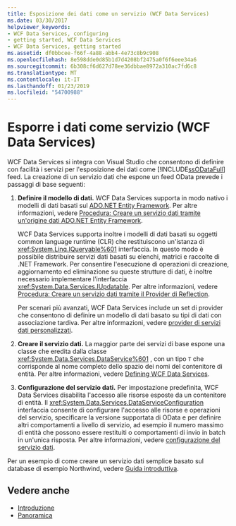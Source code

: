```yaml
---
title: Esposizione dei dati come un servizio (WCF Data Services)
ms.date: 03/30/2017
helpviewer_keywords:
- WCF Data Services, configuring
- getting started, WCF Data Services
- WCF Data Services, getting started
ms.assetid: df0bbcee-f66f-4a88-abb4-4e73c8b9c908
ms.openlocfilehash: 8e598dde0d85b1d7d4208bf2475a0f6f6eee34a6
ms.sourcegitcommit: 6b308cf6d627d78ee36dbbae8972a310ac7fd6c8
ms.translationtype: MT
ms.contentlocale: it-IT
ms.lasthandoff: 01/23/2019
ms.locfileid: "54700988"
---
```

# <a name="expose-your-data-as-a-service-wcf-data-services"></a>Esporre i dati come servizio (WCF Data Services)

WCF Data Services si integra con Visual Studio che consentono di definire con facilità i servizi per l'esposizione dei dati come [!INCLUDE[ssODataFull](../../../../includes/ssodatafull-md.md)] feed. La creazione di un servizio dati che espone un feed OData prevede i passaggi di base seguenti:

1.  **Definire il modello di dati.** WCF Data Services supporta in modo nativo i modelli di dati basati sul [ADO.NET Entity Framework](../../../../docs/framework/data/adonet/ef/index.md). Per altre informazioni, vedere [Procedura: Creare un servizio dati tramite un'origine dati ADO.NET Entity Framework](../../../../docs/framework/data/wcf/create-a-data-service-using-an-adonet-ef-data-wcf.md).

     WCF Data Services supporta inoltre i modelli di dati basati su oggetti common language runtime (CLR) che restituiscono un'istanza di <xref:System.Linq.IQueryable%601> interfaccia. In questo modo è possibile distribuire servizi dati basati su elenchi, matrici e raccolte di .NET Framework. Per consentire l'esecuzione di operazioni di creazione, aggiornamento ed eliminazione su queste strutture di dati, è inoltre necessario implementare l'interfaccia <xref:System.Data.Services.IUpdatable>. Per altre informazioni, vedere [Procedura: Creare un servizio dati tramite il Provider di Reflection](../../../../docs/framework/data/wcf/create-a-data-service-using-rp-wcf-data-services.md).

     Per scenari più avanzati, WCF Data Services include un set di provider che consentono di definire un modello di dati basato su tipi di dati con associazione tardiva. Per altre informazioni, vedere [provider di servizi dati personalizzati](../../../../docs/framework/data/wcf/custom-data-service-providers-wcf-data-services.md).

2.  **Creare il servizio dati.** La maggior parte dei servizi di base espone una classe che eredita dalla classe <xref:System.Data.Services.DataService%601> , con un tipo `T` che corrisponde al nome completo dello spazio dei nomi del contenitore di entità. Per altre informazioni, vedere [Defining WCF Data Services](../../../../docs/framework/data/wcf/defining-wcf-data-services.md).

3.  **Configurazione del servizio dati.** Per impostazione predefinita, WCF Data Services disabilita l'accesso alle risorse esposte da un contenitore di entità. Il <xref:System.Data.Services.DataServiceConfiguration> interfaccia consente di configurare l'accesso alle risorse e operazioni del servizio, specificare la versione supportata di OData e per definire altri comportamenti a livello di servizio, ad esempio il numero massimo di entità che possono essere restituiti o comportamenti di invio in batch in un'unica risposta. Per altre informazioni, vedere [configurazione del servizio dati](../../../../docs/framework/data/wcf/configuring-the-data-service-wcf-data-services.md).

Per un esempio di come creare un servizio dati semplice basato sul database di esempio Northwind, vedere [Guida introduttiva](../../../../docs/framework/data/wcf/quickstart-wcf-data-services.md).

## <a name="see-also"></a>Vedere anche

- [Introduzione](../../../../docs/framework/data/wcf/getting-started-with-wcf-data-services.md)
- [Panoramica](../../../../docs/framework/data/wcf/wcf-data-services-overview.md)